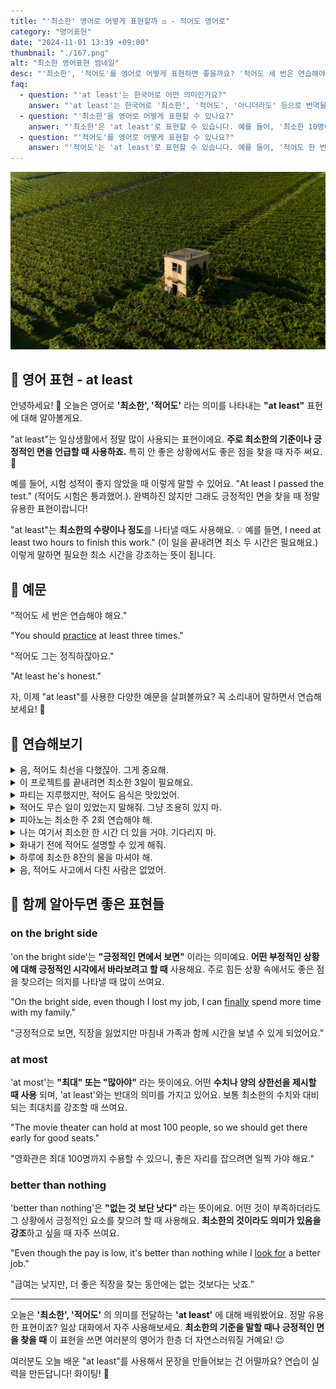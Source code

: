 ```yaml
---
title: "'최소한' 영어로 어떻게 표현할까 ⚖️ - 적어도 영어로"
category: "영어표현"
date: "2024-11-01 13:39 +09:00"
thumbnail: "./167.png"
alt: "최소한 영어표현 썸네일"
desc: "'최소한', '적어도'를 영어로 어떻게 표현하면 좋을까요? '적어도 세 번은 연습해야 해요.', '최소한 그는 정직해요.' 등을 영어로 표현하는 법을 배워봅시다. 다양한 예문을 통해서 연습하고 본인의 표현으로 만들어 보세요."
faq:
  - question: "'at least'는 한국어로 어떤 의미인가요?"
    answer: "'at least'는 한국어로 '최소한', '적어도', '아니더라도' 등으로 번역될 수 있습니다. 어떤 상황에서 최소한의 기준이나 조건을 강조할 때 사용됩니다."
  - question: "'최소한'을 영어로 어떻게 표현할 수 있나요?"
    answer: "'최소한'은 'at least'로 표현할 수 있습니다. 예를 들어, '최소한 10명이 참석해야 해'는 'We need at least 10 people to attend'로 말할 수 있습니다."
  - question: "'적어도'를 영어로 어떻게 표현할 수 있나요?"
    answer: "'적어도'는 'at least'로 표현할 수 있습니다. 예를 들어, '적어도 한 번은 가봐야 해'는 'You should go at least once'로 말할 수 있습니다."
---
```


![넓은 들판 한가운데 집](./167-1.jpg)

## 🌟 영어 표현 - at least

안녕하세요! 👋 오늘은 영어로 **'최소한', '적어도'** 라는 의미를 나타내는 **"at least"** 표현에 대해 알아볼게요.

"at least"는 일상생활에서 정말 많이 사용되는 표현이에요. **주로 최소한의 기준이나 긍정적인 면을 언급할 때 사용하죠.** 특히 안 좋은 상황에서도 좋은 점을 찾을 때 자주 써요. 🌟

예를 들어, 시험 성적이 좋지 않았을 때 이렇게 말할 수 있어요. "At least I passed the test." (적어도 시험은 통과했어.). 완벽하진 않지만 그래도 긍정적인 면을 찾을 때 정말 유용한 표현이랍니다!

"at least"는 **최소한의 수량이나 정도**를 나타낼 때도 사용해요. 💡 예를 들면, I need at least two hours to finish this work." (이 일을 끝내려면 최소 두 시간은 필요해요.) 이렇게 말하면 필요한 최소 시간을 강조하는 뜻이 됩니다.

<script async src="https://pagead2.googlesyndication.com/pagead/js/adsbygoogle.js?client=ca-pub-1465612013356152"
     crossorigin="anonymous"></script>
<!-- engple-horizontal-ad -->

<ins class="adsbygoogle"
     style="display:block"
     data-ad-client="ca-pub-1465612013356152"
     data-ad-slot="2106896038"
     data-ad-format="auto"
     data-full-width-responsive="true"></ins>

<script>
     (adsbygoogle = window.adsbygoogle || []).push({});
</script>

## 📖 예문

"적어도 세 번은 연습해야 해요."

"You should [practice](/blog/in-english/247.practice/) at least three times."

"적어도 그는 정직하잖아요."

"At least he's honest."

자, 이제 "at least"를 사용한 다양한 예문을 살펴볼까요? 꼭 소리내어 말하면서 연습해보세요! 🚀

## 💬 연습해보기

<details>
<summary>음, 적어도 최선을 다했잖아. 그게 중요해.</summary>
<span>Well, at least <a href="/blog/최대한-노력해-볼게-영어표현/">you tried your best</a>. That's what matters.</span>
</details>

<details>
<summary>이 프로젝트를 끝내려면 최소한 3일이 필요해요.</summary>
<span>I need at least three days to finish this project.</span>
</details>

<details>
<summary>파티는 지루했지만, 적어도 음식은 맛있었어.</summary>
<span>The party was <a href="/blog/vocab-1/040.boring/">boring</a>, but at least the food was good.</span>
</details>

<details>
<summary>적어도 무슨 일이 있었는지 말해줘. 그냥 조용히 있지 마.</summary>
<span>At least tell me what happened. Don't just stay quiet.</span>
</details>

<details>
<summary>피아노는 최소한 주 2회 연습해야 해.</summary>
<span>You should <a href="/blog/in-english/247.practice/">practice</a> piano at least twice a week.</span>
</details>

<details>
<summary>나는 여기서 최소한 한 시간 더 있을 거야. 기다리지 마.</summary>
<span>I'll stay here for at least another hour. Don't wait up.</span>
</details>

<details>
<summary>화내기 전에 적어도 설명할 수 있게 해줘.</summary>
<span>At least let me explain before you get mad.</span>
</details>

<details>
<summary>하루에 최소한 8잔의 물을 마셔야 해.</summary>
<span>You should drink at least eight glasses of water daily.</span>
</details>

<details>
<summary>음, 적어도 사고에서 다친 사람은 없었어.</summary>
<span>Well, at least nobody got hurt in the accident.</span>
</details>

## 🤝 함께 알아두면 좋은 표현들

### on the bright side

'on the bright side'는 **"긍정적인 면에서 보면"** 이라는 의미예요. **어떤 부정적인 상황에 대해 긍정적인 시각에서 바라보려고 할 때** 사용해요. 주로 힘든 상황 속에서도 좋은 점을 찾으려는 의지를 나타낼 때 많이 쓰여요.

"On the bright side, even though I lost my job, I can [finally](/blog/in-english/182.finally/) spend more time with my family."

"긍정적으로 보면, 직장을 잃었지만 마침내 가족과 함께 시간을 보낼 수 있게 되었어요."

### at most

'at most'는 **"최대" 또는 "많아야"** 라는 뜻이에요. 어떤 **수치나 양의 상한선을 제시할 때 사용** 되며, 'at least'와는 반대의 의미를 가지고 있어요. 보통 최소한의 수치와 대비되는 최대치를 강조할 때 쓰여요.

"The movie theater can hold at most 100 people, so we should get there early for good seats."

"영화관은 최대 100명까지 수용할 수 있으니, 좋은 자리를 잡으려면 일찍 가야 해요."

### better than nothing

'better than nothing'은 **"없는 것 보단 낫다"** 라는 뜻이에요. 어떤 것이 부족하더라도 그 상황에서 긍정적인 요소를 찾으려 할 때 사용해요. **최소한의 것이라도 의미가 있음을 강조**하고 싶을 때 자주 쓰여요.

"Even though the pay is low, it's better than nothing while I [look for](/blog/in-english/173.look-for/) a better job."

"급여는 낮지만, 더 좋은 직장을 찾는 동안에는 없는 것보다는 낫죠."

---

오늘은 **'최소한', '적어도'** 의 의미를 전달하는 **'at least'** 에 대해 배워봤어요. 정말 유용한 표현이죠? 일상 대화에서 자주 사용해보세요. **최소한의 기준을 말할 때나 긍정적인 면을 찾을 때** 이 표현을 쓰면 여러분의 영어가 한층 더 자연스러워질 거예요! 😉

여러분도 오늘 배운 "at least"를 사용해서 문장을 만들어보는 건 어떨까요? 연습이 실력을 만든답니다! 화이팅! 💪
